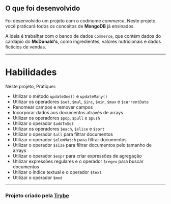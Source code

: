 ## O que foi desenvolvido

Foi desenvolvido um projeto com o codinome _commerce_. Neste projeto, você praticará todos os conceitos de **MongoDB** já ensinados.

A ideia é trabalhar com o banco de dados `commerce`, que contém dados do cardápio do **McDonald's**, como ingredientes, valores nutricionais e dados fictícios de vendas.

---

# Habilidades
Neste projeto, Pratiquei:

  * Utilizar o método `updateOne()` e `updateMany()`
  * Utilizar os operadores `$set`, `$mul`, `$inc`, `$min`, `$max` e `$currentDate`
  * Renomear campos e remover campos
  * Incorporar dados aos documentos através de arrays
  * Utilizar os operadores `$pop`, `$pull` e `$push`
  * Utilizar o operador `$addToSet`
  * Utilizar os operadores `$each`, `$slice` e `$sort`
  * Utilizar o operador `$all` para filtrar documentos
  * Utilizar o operador `$elemMatch` para filtrar documentos
  * Utilizar o operador `$size` para filtrar documentos pelo tamanho de arrays
  * Utilizar o operador `$expr` para criar expressões de agregação
  * Utilizar expressões regulares e o operador `$regex` para buscar documentos
  * Utilizar o índice textual e o operador `$text`
  * Utilizar o operador `$mod`

---

<h3>Projeto criado pela <a href="https://www.betrybe.com/">Trybe</a></h3>
